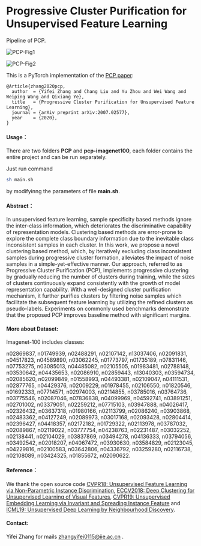 # Progressive Cluster Purification for Unsupervised Feature Learning

Pipeline of PCP.

![PCP-Fig1](https://img-blog.csdnimg.cn/20200721001531308.png?x-oss-process=image/watermark,type_ZmFuZ3poZW5naGVpdGk,shadow_10,text_aHR0cHM6Ly9ibG9nLmNzZG4ubmV0L3dlaXhpbl80Mzg3MjU3OA==,size_16,color_FFFFFF,t_70)

![PCP-Fig2](https://img-blog.csdnimg.cn/20200721003129969.png?x-oss-process=image/watermark,type_ZmFuZ3poZW5naGVpdGk,shadow_10,text_aHR0cHM6Ly9ibG9nLmNzZG4ubmV0L3dlaXhpbl80Mzg3MjU3OA==,size_16,color_FFFFFF,t_70)

This is a PyTorch implementation of the [PCP paper](https://arxiv.org/abs/2007.02577):

```
@Article{zhang2020pcp,
  author  = {Yifei Zhang and Chang Liu and Yu Zhou and Wei Wang and Weiping Wang and Qixiang Ye},
  title   = {Progressive Cluster Purification for Unsupervised Feature Learning},
  journal = {arXiv preprint arXiv:2007.02577},
  year    = {2020},
}
```

#### Usage：

There are two folders **PCP** and **pcp-imagenet100**, each folder contains the entire project and can be run separately.
  
Just run command 

```bash
sh main.sh
```

by modifyinng the parameters of file **main.sh**.

#### Abstract：
In unsupervised feature learning, sample specificity based methods ignore the inter-class information, which deteriorates the discriminative capability of representation models. Clustering based methods are error-prone to explore the complete class boundary information due to the inevitable class inconsistent samples in each cluster. In this work, we propose a novel clustering based method, which, by iteratively excluding class inconsistent samples during progressive cluster formation, alleviates the impact of noise samples in a simple-yet-effective manner. Our approach, referred to as Progressive Cluster Purification (PCP), implements progressive clustering by gradually reducing the number of clusters during training, while the sizes of clusters continuously expand consistently with the growth of model representation capability. With a well-designed cluster purification mechanism, it further purifies clusters by filtering noise samples which facilitate the subsequent feature learning by utilizing the refined clusters as pseudo-labels. Experiments on commonly used benchmarks  demonstrate that the proposed PCP improves baseline method with significant margins. 

#### More about Dataset:

Imagenet-100 includes classes:

n02869837, n01749939, n02488291, n02107142, n13037406, n02091831, n04517823, 
n04589890, n03062245, n01773797, n01735189, n07831146, n07753275, n03085013, 
n04485082, n02105505, n01983481, n02788148, n03530642, n04435653, n02086910, 
n02859443, n13040303, n03594734, n02085620, n02099849, n01558993, n04493381, 
n02109047, n04111531, n02877765, n04429376, n02009229, n01978455, n02106550, 
n01820546, n01692333, n07714571, n02974003, n02114855, n03785016, n03764736, 
n03775546, n02087046, n07836838, n04099969, n04592741, n03891251, n02701002, 
n03379051, n02259212, n07715103, n03947888, n04026417, n02326432, n03637318, 
n01980166, n02113799, n02086240, n03903868, n02483362, n04127249, n02089973, 
n03017168, n02093428, n02804414, n02396427, n04418357, n02172182, n01729322, 
n02113978, n03787032, n02089867, n02119022, n03777754, n04238763, n02231487, 
n03032252, n02138441, n02104029, n03837869, n03494278, n04136333, n03794056, 
n03492542, n02018207, n04067472, n03930630, n03584829, n02123045, n04229816, 
n02100583, n03642806, n04336792, n03259280, n02116738, n02108089, n03424325, 
n01855672, n02090622.


#### Reference：
We thank the open source code [CVPR18: Unsupervised Feature Learning via Non-Parametric Instance Discrimination](https://github.com/zhirongw/lemniscate.pytorch), [ECCV2018: Deep Clustering for Unsupervised Learning of Visual Features](https://github.com/facebookresearch/deepcluster), [CVPR19: Unsupervised Embedding Learning via Invariant and Spreading Instance Feature](https://github.com/mangye16/Unsupervised_Embedding_Learning) and [ICML19: Unsupervised Deep Learning by Neighbourhood Discovery](https://github.com/Raymond-sci/AND).


#### Contact:
Yifei Zhang for mails zhangyifei0115@iie.ac.cn .
